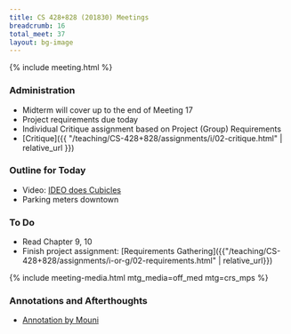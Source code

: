 ```yaml
---
title: CS 428+828 (201830) Meetings
breadcrumb: 16
total_meet: 37
layout: bg-image
---
```

{% include meeting.html %}

### Administration

* Midterm will cover up to the end of Meeting 17
* Project requirements due today
* Individual Critique assignment based on Project (Group) Requirements
* [Critique]({{ "/teaching/CS-428+828/assignments/i/02-critique.html" | relative_url }})

### Outline for Today

* Video: [IDEO does Cubicles](https://www.youtube.com/watch?v=iuzMTw37psg)
* Parking meters downtown

### To Do

* Read Chapter 9, 10
* Finish project assignment: [Requirements Gathering]({{"/teaching/CS-428+828/assignments/i-or-g/02-requirements.html" | relative_url}})

{% include meeting-media.html mtg_media=off_med mtg=crs_mps %}

### Annotations and Afterthoughts

* [Annotation by Mouni](https://urcourses.uregina.ca/mod/oublog/viewpost.php?post=27568)
